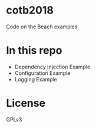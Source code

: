# cotb2018
Code on the Beach examples

# In this repo
- Dependency Injection Example
- Configuration Example
- Logging Example

# License
GPLv3

